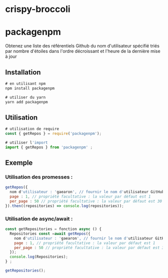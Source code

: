 # crispy-broccoli

# packagenpm

Obtenez une liste des référentiels Github du nom d'utilisateur spécifié triés par nombre d'étoiles dans l'ordre décroissant et l'heure de la dernière mise à jour

## Installation

```js
# en utilisant npm
npm install packagenpm

# utiliser du yarn
yarn add packagenpm
```

## Utilisation

```js
# utilisation de require
const { getRepos } = require('packagenpm');

# utiliser l'import
import { getRepos } from 'packagenpm' ;
```

## Exemple

### Utilisation des promesses :

```js
getRepos({
  nom d'utilisateur : 'gaearon', // fournir le nom d'utilisateur GitHub ici
  page : 1, // propriété facultative : la valeur par défaut est 1
  per_page : 50 // propriété facultative : la valeur par défaut est 30
}).then((repositories) => console.log(repositories));
```

### Utilisation de async/await :

```js
const getRepositories = fonction async () {
  Repositories const =await getRepos({
    nom d'utilisateur : 'gaearon', // fournir le nom d'utilisateur GitHub ici
    page : 1, // propriété facultative : la valeur par défaut est 1
    per_page : 50 // propriété facultative : la valeur par défaut est 30
  });
  console.log(Repositories);
} ;

getRepositories();
```